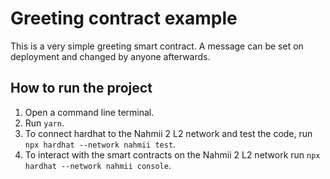 # Greeting contract example

This is a very simple greeting smart contract. A message can be set on deployment and changed by anyone afterwards.

## How to run the project

1. Open a command line terminal.
2. Run `yarn`.
3. To connect hardhat to the Nahmii 2 L2 network and test the code, run `npx hardhat --network nahmii test`.
4. To interact with the smart contracts on the Nahmii 2 L2 network run `npx hardhat --network nahmii console`.

